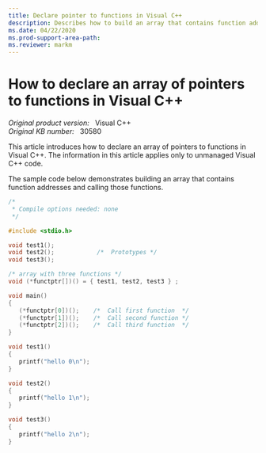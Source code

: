 ```yaml
---
title: Declare pointer to functions in Visual C++
description: Describes how to build an array that contains function addresses and call those functions in Visual C++.
ms.date: 04/22/2020
ms.prod-support-area-path:
ms.reviewer: markm
---
```

# How to declare an array of pointers to functions in Visual C++

_Original product version:_ &nbsp; Visual C++  
_Original KB number:_ &nbsp; 30580

This article introduces how to declare an array of pointers to functions in Visual C++. The information in this article applies only to unmanaged Visual C++ code.

The sample code below demonstrates building an array that contains function addresses and calling those functions.

```cpp
/*
 * Compile options needed: none
 */

#include <stdio.h>

void test1();
void test2();            /*  Prototypes */
void test3();

/* array with three functions */
void (*functptr[])() = { test1, test2, test3 } ;

void main()
{
   (*functptr[0])();    /*  Call first function  */
   (*functptr[1])();    /*  Call second function */
   (*functptr[2])();    /*  Call third function  */
}

void test1()
{
   printf("hello 0\n");
}

void test2()
{
   printf("hello 1\n");
}

void test3()
{
   printf("hello 2\n");
}
```
